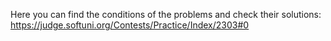 Here you can find the conditions of the problems and check their solutions:
https://judge.softuni.org/Contests/Practice/Index/2303#0